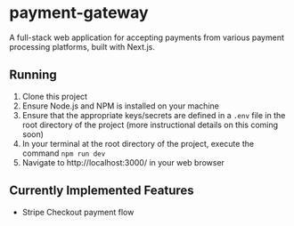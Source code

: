 # payment-gateway
A full-stack web application for accepting payments from various payment processing platforms, built with Next.js.

## Running
1. Clone this project
2. Ensure Node.js and NPM is installed on your machine
3. Ensure that the appropriate keys/secrets are defined in a ```.env``` file in the root directory of the project (more instructional details on this coming soon)
4. In your terminal at the root directory of the project, execute the command ```npm run dev```
5. Navigate to http://localhost:3000/ in your web browser

## Currently Implemented Features
- Stripe Checkout payment flow
